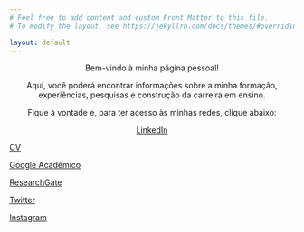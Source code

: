 ```yaml
---
# Feel free to add content and custom Front Matter to this file.
# To modify the layout, see https://jekyllrb.com/docs/themes/#overriding-theme-defaults

layout: default
---
```



<p align="center">Bem-vindo à minha página pessoal!</p>
<p align="center">Aqui, você poderá encontrar informações sobre a minha formação, experiências, pesquisas e construção da
  carreira em ensino.</p>
<p align="center">Fique à vontade e, para ter acesso às minhas redes, clique abaixo:</p>

<p align="center">
  <a class="button is-dark is-outlined is-rounded" href="https://www.linkedin.com/in/andressa-mielke-vasconcelos-6496b6164/">LinkedIn</a>
  
  <a class="button is-dark is-outlined is-rounded" href="https://drive.google.com/file/d/1w_hM_fBR-AhA3jI16xKUP2hiugsxym7S/view?usp=sharing">CV</a>
  
  <a class="button is-dark is-outlined is-rounded" href="https://scholar.google.com.br/citations?user=4KtSi9MAAAAJ&hl=pt-BR">Google Acadêmico</a>
  
  <a class="button is-dark is-outlined is-rounded" href="https://www.researchgate.net/profile/Andressa-Vasconcelos">ResearchGate</a>
  
  <a class="button is-dark is-outlined is-rounded" href="https://twitter.com/VasconcelosAM">Twitter</a>
  
  <a class="button is-dark is-outlined is-rounded" href="https://www.instagram.com/andressa.mielke/">Instagram</a>

</p>
